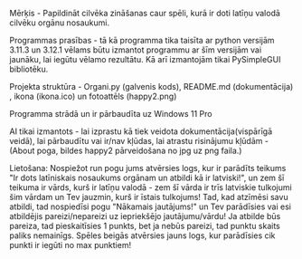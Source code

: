 Mērķis -   Papildināt cilvēka zināšanas caur spēli, kurā ir doti latīņu valodā cilvēku orgānu nosaukumi.

Programmas prasības - tā kā programma tika taisīta ar python versijām 3.11.3 un 3.12.1 vēlams būtu izmantot programmu ar šīm versijām vai jaunāku, lai iegūtu vēlamo rezultātu. Kā arī izmantojām tikai PySimpleGUI bibliotēku.

Projekta struktūra - Organi.py (galvenis kods), README.md (dokumentācija) , ikona (ikona.ico) un fotoattēls (happy2.png)

Programma strādā un ir pārbaudīta uz Windows 11 Pro

AI tikai izmantots - lai izprastu kā tiek veidota dokumentācija(vispārīgā veidā), lai pārbaudītu vai ir/nav kļūdas, lai atrastu risinājumu kļūdām - (About poga, bildes happy2 pārveidošana no jpg uz png faila.) 

Lietošana:
Nospiežot run pogu jums atvērsies logs, kur ir parādīts teikums "Ir dots latīniskais nosaukums orgānam un atbildi kā ir latviski!", un zem šī teikuma ir vārds, kurš ir latīņu valodā - zem šī vārda ir trīs latviskie tulkojumi šim vārdam un Tev jauzmin, kurš ir īstais tulkojums!
Tad, kad atzīmēsi savu atbildi, tad nospiedīsi pogu "Nākamais jautājums!" un Tev parādīsies vai esi atbildējis pareizi/nepareizi uz iepriekšējo jautājumu/vārdu!
Ja atbilde būs pareiza, tad pieskaitīsies 1 punkts, bet ja nebūs pareizi, tad punktu skaits paliks nemainīgs.
Spēles beigās atvērsies jauns logs, kur parādīsies cik punkti ir iegūti no max punktiem!
